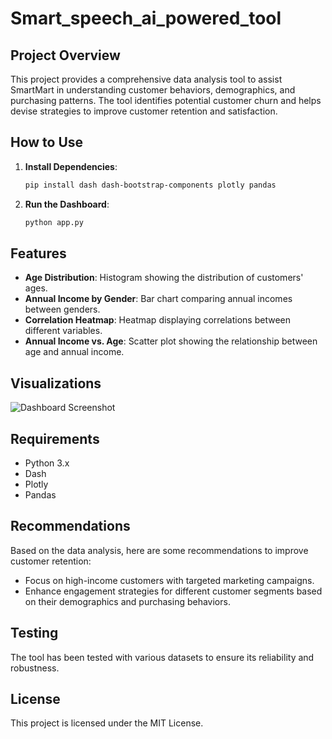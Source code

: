 # Smart_speech_ai_powered_tool

## Project Overview

This project provides a comprehensive data analysis tool to assist SmartMart in understanding customer behaviors, demographics, and purchasing patterns. The tool identifies potential customer churn and helps devise strategies to improve customer retention and satisfaction.

## How to Use

1. **Install Dependencies**:
    ```bash
    pip install dash dash-bootstrap-components plotly pandas
    ```

2. **Run the Dashboard**:
    ```bash
    python app.py
    ```

## Features

- **Age Distribution**: Histogram showing the distribution of customers' ages.
- **Annual Income by Gender**: Bar chart comparing annual incomes between genders.
- **Correlation Heatmap**: Heatmap displaying correlations between different variables.
- **Annual Income vs. Age**: Scatter plot showing the relationship between age and annual income.

## Visualizations

![Dashboard Screenshot](Smart_speech_ai_powered_tool.JPG)

## Requirements

- Python 3.x
- Dash
- Plotly
- Pandas

## Recommendations

Based on the data analysis, here are some recommendations to improve customer retention:
- Focus on high-income customers with targeted marketing campaigns.
- Enhance engagement strategies for different customer segments based on their demographics and purchasing behaviors.

## Testing

The tool has been tested with various datasets to ensure its reliability and robustness.

## License

This project is licensed under the MIT License.
